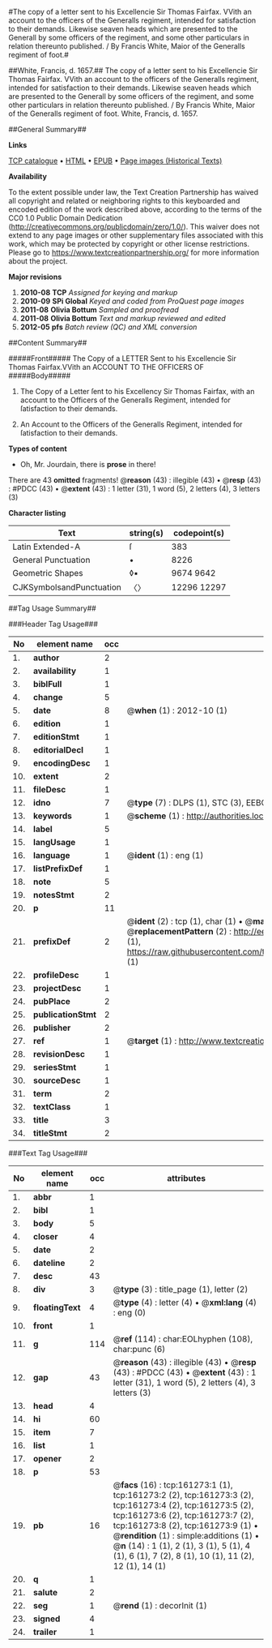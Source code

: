 #The copy of a letter sent to his Excellencie Sir Thomas Fairfax. VVith an account to the officers of the Generalls regiment, intended for satisfaction to their demands. Likewise seaven heads which are presented to the Generall by some officers of the regiment, and some other particulars in relation thereunto published. / By Francis White, Maior of the Generalls regiment of foot.#

##White, Francis, d. 1657.##
The copy of a letter sent to his Excellencie Sir Thomas Fairfax. VVith an account to the officers of the Generalls regiment, intended for satisfaction to their demands. Likewise seaven heads which are presented to the Generall by some officers of the regiment, and some other particulars in relation thereunto published. / By Francis White, Maior of the Generalls regiment of foot.
White, Francis, d. 1657.

##General Summary##

**Links**

[TCP catalogue](http://www.ota.ox.ac.uk/tcp/)  • 
[HTML](http://tei.it.ox.ac.uk/tcp/Texts-HTML/free/A96/A96343.html)  • 
[EPUB](http://tei.it.ox.ac.uk/tcp/Texts-EPUB/free/A96/A96343.epub) • 
[Page images (Historical Texts)](https://historicaltexts.jisc.ac.uk/eebo-99863977e)

**Availability**

To the extent possible under law, the Text Creation Partnership has waived all copyright and related or neighboring rights to this keyboarded and encoded edition of the work described above, according to the terms of the CC0 1.0 Public Domain Dedication (http://creativecommons.org/publicdomain/zero/1.0/). This waiver does not extend to any page images or other supplementary files associated with this work, which may be protected by copyright or other license restrictions. Please go to https://www.textcreationpartnership.org/ for more information about the project.

**Major revisions**

1. __2010-08__ __TCP__ *Assigned for keying and markup*
1. __2010-09__ __SPi Global__ *Keyed and coded from ProQuest page images*
1. __2011-08__ __Olivia Bottum__ *Sampled and proofread*
1. __2011-08__ __Olivia Bottum__ *Text and markup reviewed and edited*
1. __2012-05__ __pfs__ *Batch review (QC) and XML conversion*

##Content Summary##

#####Front#####
The Copy of a LETTER Sent to his Excellencie Sir Thomas Fairfax.VVith an ACCOUNT TO THE OFFICERS OF 
#####Body#####

1. The Copy of a Letter ſent to his Excellency Sir Thomas Fairfax, with an account to the Officers of the Generalls Regiment, intended for ſatisfaction to their demands.

1. An Account to the Officers of the Generalls Regiment, intended for ſatisfaction to their demands.

**Types of content**

  * Oh, Mr. Jourdain, there is **prose** in there!

There are 43 **omitted** fragments! 
 @__reason__ (43) : illegible (43)  •  @__resp__ (43) : #PDCC (43)  •  @__extent__ (43) : 1 letter (31), 1 word (5), 2 letters (4), 3 letters (3)

**Character listing**


|Text|string(s)|codepoint(s)|
|---|---|---|
|Latin Extended-A|ſ|383|
|General Punctuation|•|8226|
|Geometric Shapes|◊▪|9674 9642|
|CJKSymbolsandPunctuation|〈〉|12296 12297|

##Tag Usage Summary##

###Header Tag Usage###

|No|element name|occ|attributes|
|---|---|---|---|
|1.|__author__|2||
|2.|__availability__|1||
|3.|__biblFull__|1||
|4.|__change__|5||
|5.|__date__|8| @__when__ (1) : 2012-10 (1)|
|6.|__edition__|1||
|7.|__editionStmt__|1||
|8.|__editorialDecl__|1||
|9.|__encodingDesc__|1||
|10.|__extent__|2||
|11.|__fileDesc__|1||
|12.|__idno__|7| @__type__ (7) : DLPS (1), STC (3), EEBO-CITATION (1), PROQUEST (1), VID (1)|
|13.|__keywords__|1| @__scheme__ (1) : http://authorities.loc.gov/ (1)|
|14.|__label__|5||
|15.|__langUsage__|1||
|16.|__language__|1| @__ident__ (1) : eng (1)|
|17.|__listPrefixDef__|1||
|18.|__note__|5||
|19.|__notesStmt__|2||
|20.|__p__|11||
|21.|__prefixDef__|2| @__ident__ (2) : tcp (1), char (1)  •  @__matchPattern__ (2) : ([0-9\-]+):([0-9IVX]+) (1), (.+) (1)  •  @__replacementPattern__ (2) : http://eebo.chadwyck.com/downloadtiff?vid=$1&page=$2 (1), https://raw.githubusercontent.com/textcreationpartnership/Texts/master/tcpchars.xml#$1 (1)|
|22.|__profileDesc__|1||
|23.|__projectDesc__|1||
|24.|__pubPlace__|2||
|25.|__publicationStmt__|2||
|26.|__publisher__|2||
|27.|__ref__|1| @__target__ (1) : http://www.textcreationpartnership.org/docs/. (1)|
|28.|__revisionDesc__|1||
|29.|__seriesStmt__|1||
|30.|__sourceDesc__|1||
|31.|__term__|2||
|32.|__textClass__|1||
|33.|__title__|3||
|34.|__titleStmt__|2||


###Text Tag Usage###

|No|element name|occ|attributes|
|---|---|---|---|
|1.|__abbr__|1||
|2.|__bibl__|1||
|3.|__body__|5||
|4.|__closer__|4||
|5.|__date__|2||
|6.|__dateline__|2||
|7.|__desc__|43||
|8.|__div__|3| @__type__ (3) : title_page (1), letter (2)|
|9.|__floatingText__|4| @__type__ (4) : letter (4)  •  @__xml:lang__ (4) : eng (0)|
|10.|__front__|1||
|11.|__g__|114| @__ref__ (114) : char:EOLhyphen (108), char:punc (6)|
|12.|__gap__|43| @__reason__ (43) : illegible (43)  •  @__resp__ (43) : #PDCC (43)  •  @__extent__ (43) : 1 letter (31), 1 word (5), 2 letters (4), 3 letters (3)|
|13.|__head__|4||
|14.|__hi__|60||
|15.|__item__|7||
|16.|__list__|1||
|17.|__opener__|2||
|18.|__p__|53||
|19.|__pb__|16| @__facs__ (16) : tcp:161273:1 (1), tcp:161273:2 (2), tcp:161273:3 (2), tcp:161273:4 (2), tcp:161273:5 (2), tcp:161273:6 (2), tcp:161273:7 (2), tcp:161273:8 (2), tcp:161273:9 (1)  •  @__rendition__ (1) : simple:additions (1)  •  @__n__ (14) : 1 (1), 2 (1), 3 (1), 5 (1), 4 (1), 6 (1), 7 (2), 8 (1), 10 (1), 11 (2), 12 (1), 14 (1)|
|20.|__q__|1||
|21.|__salute__|2||
|22.|__seg__|1| @__rend__ (1) : decorInit (1)|
|23.|__signed__|4||
|24.|__trailer__|1||

